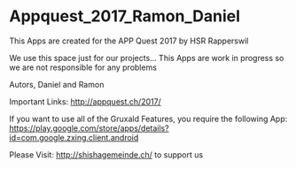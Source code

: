 # Appquest_2017_Ramon_Daniel

This Apps are created for the APP Quest 2017 by HSR Rapperswil

We use this space just for our projects... This Apps are work in progress so we are not responsible for any problems

Autors, Daniel and Ramon

Important Links:
http://appquest.ch/2017/

If you want to use all of the Gruxald Features, you require the following App:
https://play.google.com/store/apps/details?id=com.google.zxing.client.android


Please Visit: http://shishagemeinde.ch/ to support us
